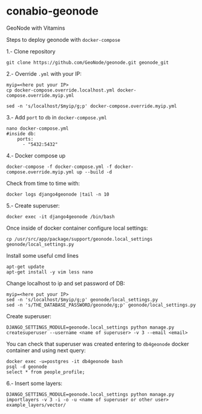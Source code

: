 # conabio-geonode
GeoNode with Vitamins

Steps to deploy geonode with `docker-compose`

1.- Clone repository 

```
git clone https://github.com/GeoNode/geonode.git geonode_git
```

2.- Override `.yml` with your IP:

```
myip=<here put your IP>
cp docker-compose.override.localhost.yml docker-compose.override.myip.yml

sed -n 's/localhost/$myip/g;p' docker-compose.override.myip.yml
```

3.- Add `port` to `db` in `docker-compose.yml`

```
nano docker-compose.yml
#inside db:
    ports:
      - "5432:5432"
```

4.- Docker compose up

```
docker-compose -f docker-compose.yml -f docker-compose.override.myip.yml up --build -d
```

Check from time to time with:

```
docker logs django4geonode |tail -n 10
```

5.- Create superuser:

```
docker exec -it django4geonode /bin/bash
```

Once inside of docker container configure local settings:

```
cp /usr/src/app/package/support/geonode.local_settings geonode/local_settings.py
```

Install some useful cmd lines

```
apt-get update
apt-get install -y vim less nano
```

Change localhost to ip and set password of DB:


```
myip=<here put your IP>
sed -n 's/localhost/$myip/g;p' geonode/local_settings.py
sed -n 's/THE_DATABASE_PASSWORD/geonode/g;p' geonode/local_settings.py
```


Create superuser:

```
DJANGO_SETTINGS_MODULE=geonode.local_settings python manage.py createsuperuser --username <name of superuser> -v 3 --email <email>
```

You can check that superuser was created entering to `db4geonode` docker container and using next query:

```
docker exec -u=postgres -it db4geonode bash
psql -d geonode
select * from people_profile;
```

6.- Insert some layers:

```
DJANGO_SETTINGS_MODULE=geonode.local_settings python manage.py importlayers -v 3 -i -o -u <name of superuser or other user> example_layers/vector/
```
